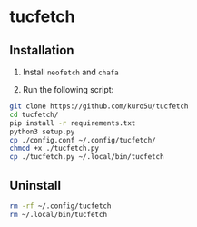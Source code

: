 # tucfetch

## Installation
1. Install `neofetch` and `chafa`

2. Run the following script:
```sh
git clone https://github.com/kuro5u/tucfetch
cd tucfetch/
pip install -r requirements.txt
python3 setup.py
cp ./config.conf ~/.config/tucfetch/
chmod +x ./tucfetch.py
cp ./tucfetch.py ~/.local/bin/tucfetch
```

## Uninstall
```sh
rm -rf ~/.config/tucfetch
rm ~/.local/bin/tucfetch
```
